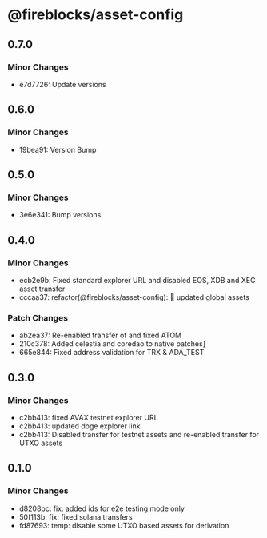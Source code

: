 # @fireblocks/asset-config

## 0.7.0

### Minor Changes

- e7d7726: Update versions

## 0.6.0

### Minor Changes

- 19bea91: Version Bump

## 0.5.0

### Minor Changes

- 3e6e341: Bump versions

## 0.4.0

### Minor Changes

- ecb2e9b: Fixed standard explorer URL and disabled EOS, XDB and XEC asset transfer
- cccaa37: refactor(@fireblocks/asset-config): :wrench: updated global assets

### Patch Changes

- ab2ea37: Re-enabled transfer of and fixed ATOM
- 210c378: Added celestia and coredao to native patches]
- 665e844: Fixed address validation for TRX & ADA_TEST

## 0.3.0

### Minor Changes

- c2bb413: fixed AVAX testnet explorer URL
- c2bb413: updated doge explorer link
- c2bb413: Disabled transfer for testnet assets and re-enabled transfer for UTXO assets

## 0.1.0

### Minor Changes

- d8208bc: fix: added ids for e2e testing mode only
- 50f113b: fix: fixed solana transfers
- fd87693: temp: disable some UTXO based assets for derivation
